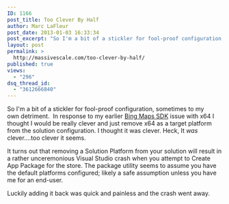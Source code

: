 ```yaml
---
ID: 1166
post_title: Too Clever By Half
author: Marc LaFleur
post_date: 2013-01-03 16:33:34
post_excerpt: "So I'm a bit of a stickler for fool-proof configuration, sometimes to my own detriment. I'm also clever...too clever by half. "
layout: post
permalink: >
  http://massivescale.com/too-clever-by-half/
published: true
views:
  - "296"
dsq_thread_id:
  - "3612666840"
---
```

So I'm a bit of a stickler for fool-proof configuration, sometimes to my own detriment.  In response to my earlier <a title="Bing Maps SDK" href="http://massivescale.azurewebsites.net/bing-maps-sdk/" target="_blank">Bing Maps SDK</a> issue with x64 I thought I would be really clever and just remove x64 as a target platform from the solution configuration. I thought it was clever. Heck, It <em>was</em> clever....too clever it seems.

It turns out that removing a Solution Platform from your solution will result in a rather unceremonious Visual Studio crash when you attempt to Create App Package for the store. The package utility seems to assume you have the default platforms configured; likely a safe assumption unless you have me for an end-user.

Luckily adding it back was quick and painless and the crash went away.

&nbsp;